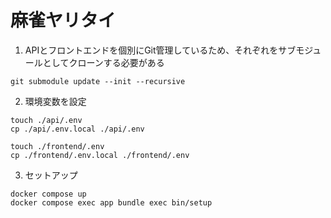 # 麻雀ヤリタイ

1. APIとフロントエンドを個別にGit管理しているため、それぞれをサブモジュールとしてクローンする必要がある
```
git submodule update --init --recursive
```

2. 環境変数を設定
```
touch ./api/.env
cp ./api/.env.local ./api/.env

touch ./frontend/.env
cp ./frontend/.env.local ./frontend/.env
```

3. セットアップ
```
docker compose up
docker compose exec app bundle exec bin/setup
```
